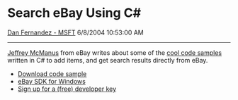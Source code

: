 <div id="page">

# Search eBay Using C\#

[Dan Fernandez -
MSFT](https://social.msdn.microsoft.com/profile/Dan%20Fernandez%20-%20MSFT)
6/8/2004 10:53:00 AM

-----

<div id="content">

[Jeffrey McManus](http://mcmanus.typepad.com/) from eBay writes
about some of the [cool
code samples](http://mcmanus.typepad.com/grind/2004/05/ebay_basics_c_e.html)
written in C\# to add items, and get search results directly from eBay.

  - [Download code
    sample](http://mcmanus.typepad.com/grind/sdkbasicscs.zip)
  - [eBay SDK for
    Windows](http://developer.ebay.com/DevProgram/developer/sdk.asp)
  - [Sign up for a (free) developer
    key](http://developer.ebay.com/DevProgram/membership/join.asp)

 

</div>

</div>
